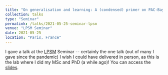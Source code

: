 ```yaml
---
title: "On generalisation and learning: A (condensed) primer on PAC-Bayesian Learning *followed by* News from the PAC-Bayes frontline"
collection: talks
type: "Seminar"
permalink: /talks/2021-05-25-seminar-lpsm
venue: "LPSM Seminar"
date: 2021-05-25
location: "Paris, France"
---
```


I gave a talk at the [LPSM](https://www.lpsm.paris) Seminar -- certainly the one talk (out of many I gave since the pandemic) I wish I could have delivered in person, as this is the lab where I did my MSc and PhD (a while ago)! You can access the [slides](https://bguedj.github.io/files/bguedj-talk-2021-lpsm.pdf).